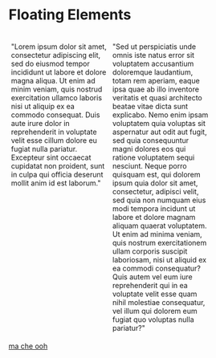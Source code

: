 <!DOCTYPE html>
<html lang="en">
<head>
    <meta charset="UTF-8">
    <title>2columns</title>
    <style>
    * {
    box-sizing: border-box;
    }
        div {
        /*background-color: #00FFFF*/
        }
        p {
        width: 50%;
        /*border: 1px solid black;*/
        float: left;
        padding: 5px;
        }
        #p1 {
        /*background-color: #A52A2A;*/
        }
        #p2 {
        /*background-color: #DEB887;*/
        }
        section {
        clear: left;
        }
    </style>
</head>
<body>
<h1>Floating Elements</h1>

<div>
    <p id="p1">"Lorem ipsum dolor sit amet, consectetur adipiscing elit, sed do eiusmod tempor incididunt ut labore et dolore magna aliqua. Ut enim ad minim veniam, quis nostrud exercitation ullamco laboris nisi ut aliquip ex ea commodo consequat. Duis aute irure dolor in reprehenderit in voluptate velit esse cillum dolore eu fugiat nulla pariatur. Excepteur sint occaecat cupidatat non proident, sunt in culpa qui officia deserunt mollit anim id est laborum."</p>
    <p id="p2">"Sed ut perspiciatis unde omnis iste natus error sit voluptatem accusantium doloremque laudantium, totam rem aperiam, eaque ipsa quae ab illo inventore veritatis et quasi architecto beatae vitae dicta sunt explicabo. Nemo enim ipsam voluptatem quia voluptas sit aspernatur aut odit aut fugit, sed quia consequuntur magni dolores eos qui ratione voluptatem sequi nesciunt. Neque porro quisquam est, qui dolorem ipsum quia dolor sit amet, consectetur, adipisci velit, sed quia non numquam eius modi tempora incidunt ut labore et dolore magnam aliquam quaerat voluptatem. Ut enim ad minima veniam, quis nostrum exercitationem ullam corporis suscipit laboriosam, nisi ut aliquid ex ea commodi consequatur? Quis autem vel eum iure reprehenderit qui in ea voluptate velit esse quam nihil molestiae consequatur, vel illum qui dolorem eum fugiat quo voluptas nulla pariatur?"</p>

    <section>This is regular content continuing after the paragraph boxes</section>
</div>
<a href="index1.html" title="ciao zio">ma che ooh</a>
</body>
</html>
